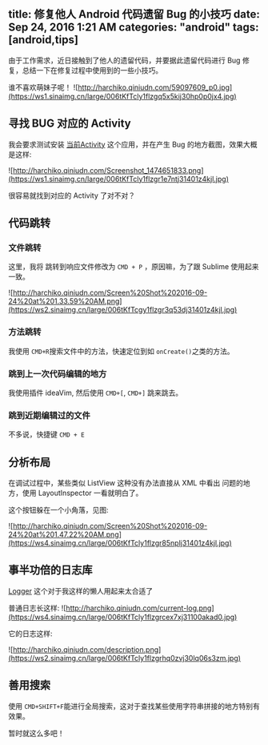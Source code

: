 title: 修复他人 Android 代码遗留 Bug 的小技巧
date: Sep 24, 2016 1:21 AM
categories: "android"
tags: [android,tips]
---
由于工作需求，近日接触到了他人的遗留代码，并要据此遗留代码进行 Bug 修复，总结一下在修复过程中使用到的一些小技巧。

<!--more-->
谁不喜欢萌妹子呢！
![http://harchiko.qiniudn.com/59097609_p0.jpg](https://ws1.sinaimg.cn/large/006tKfTcly1flzgq5x5kij30hp0p0jx4.jpg)

## 寻找 BUG 对应的 Activity

我会要求测试安装 [当前Activity](http://www.coolapk.com/apk/com.willme.topactivity) 这个应用，并在产生 Bug 的地方截图，效果大概是这样:

![http://harchiko.qiniudn.com/Screenshot_1474651833.png](https://ws1.sinaimg.cn/large/006tKfTcly1flzgr1e7ntj31401z4kjl.jpg)

很容易就找到对应的 Activity 了对不对？

## 代码跳转

### 文件跳转
这里，我将 跳转到响应文件修改为 `CMD + P` ，原因嘛，为了跟 Sublime 使用起来一致。

![http://harchiko.qiniudn.com/Screen%20Shot%202016-09-24%20at%201.33.59%20AM.png](https://ws2.sinaimg.cn/large/006tKfTcgy1flzgr3q53dj31401z4kjl.jpg)

### 方法跳转

我使用 `CMD+R`搜索文件中的方法，快速定位到如 `onCreate()`之类的方法。

### 跳到上一次代码编辑的地方

我使用插件 ideaVim, 然后使用 `CMD+[`, `CMD+]` 跳来跳去。

### 跳到近期编辑过的文件

不多说，快捷键 `CMD + E`

## 分析布局

在调试过程中，某些类似 ListView 这种没有办法直接从 XML 中看出 问题的地方，使用 LayoutInspector 一看就明白了。

这个按钮躲在一个小角落，见图:

![http://harchiko.qiniudn.com/Screen%20Shot%202016-09-24%20at%201.47.22%20AM.png](https://ws4.sinaimg.cn/large/006tKfTcly1flzgr85nplj31401z4kjl.jpg)

## 事半功倍的日志库

[Logger](https://github.com/orhanobut/logger) 这个对于我这样的懒人用起来太合适了

普通日志长这样:
![http://harchiko.qiniudn.com/current-log.png](https://ws4.sinaimg.cn/large/006tKfTcly1flzgrcex7xj31100akad0.jpg)

它的日志这样:

![http://harchiko.qiniudn.com/description.png](https://ws2.sinaimg.cn/large/006tKfTcly1flzgrhq0zvj30lq06s3zm.jpg)

## 善用搜索

使用 `CMD+SHIFT+F`能进行全局搜索，这对于查找某些使用字符串拼接的地方特别有效果。


暂时就这么多吧！